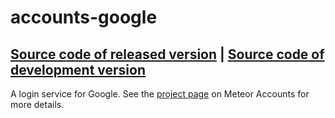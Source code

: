 # accounts-google
[Source code of released version](https://github.com/meteor/meteor/tree/master/packages/accounts-google) | [Source code of development version](https://github.com/meteor/meteor/tree/master/packages/accounts-google)
---

A login service for Google. See the [project page](https://www.meteor.com/accounts) on Meteor Accounts for more details.